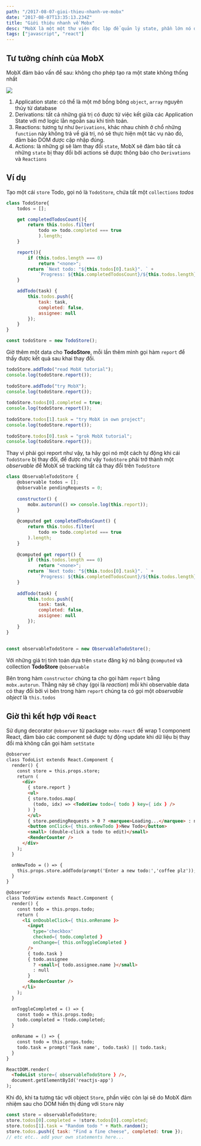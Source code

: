 ```yaml
---
path: "/2017-08-07-gioi-thieu-nhanh-ve-mobx"
date: "2017-08-07T13:35:13.234Z"
title: "Giới thiệu nhanh về Mobx"
desc: "MobX là một một thư viện độc lập để quản lý state, phần lớn nó được sử dụng chung với React"
tags: ["javascript", "react"]
---
```


## Tư tưởng chính của MobX

MobX đảm bảo vấn để sau: không cho phép tạo ra một state không thống nhất

![](https://mobx.js.org/getting-started-assets/overview.png)

1. Application state: có thể là một mớ bồng bông `object`, `array` nguyên thủy từ database
2. Derivations: tất cả những giá trị có được từ việc kết giữa các Application State với mớ logic lằn ngoằn sau khi tính toán.
3. Reactions: tương tự như `Derivations`, khác nhau chính ở chổ những `function` này không trả về giá trị, nó sẽ thực hiện một tác vụ nào đó, đảm bảo DOM được cập nhập đúng.
4. Actions: là những gì sẽ làm thay đổi `state`, MobX sẽ đảm bảo tất cả những `state` bị thay đổi bởi actions sẽ được thông báo cho `Derivations` và `Reactions`

## Ví dụ

Tạo một cái `store` Todo, gọi nó là `TodoStore`, chứa tất một `collections` *todos*

```js
class TodoStore{
    todos = [];

    get completedTodosCount(){
        return this.todos.filter(
            todo => todo.completed === true
            ).length;
    }

    report(){
        if (this.todos.length === 0)
            return "<none>";
        return `Next todo: "${this.todos[0].task}". ` +
            `Progress: ${this.completedTodosCount}/${this.todos.length}`;
    }

    addTodo(task) {
        this.todos.push({
            task: task,
            completed: false,
            assignee: null
        });
    }    
}

const todoStore = new TodoStore();
```

Giờ thêm một data cho **TodoStore**, mỗi lần thêm mình gọi hàm `report` để thấy được kết quả sau khai thay đổi.

```js
todoStore.addTodo("read MobX tutorial");
console.log(todoStore.report());
​
todoStore.addTodo("try MobX");
console.log(todoStore.report());
​
todoStore.todos[0].completed = true;
console.log(todoStore.report());
​
todoStore.todos[1].task = "try MobX in own project";
console.log(todoStore.report());
​
todoStore.todos[0].task = "grok MobX tutorial";
console.log(todoStore.report());
```

Thay vì phải gọi report như vậy, ta hãy gọi nó một cách tự động khi cái `TodoStore` bị thay đổi, để được như vậy `TodoStore` phải trở thành một *observable* để MobX sẽ tracking tất cả thay đổi trên `TodoStore`

```js
class ObservableTodoStore {
    @observable todos = [];
    @observable pendingRequests = 0;
​
    constructor() {
        mobx.autorun(() => console.log(this.report));
    }
​
    @computed get completedTodosCount() {
        return this.todos.filter(
            todo => todo.completed === true
        ).length;
    }
​
    @computed get report() {
        if (this.todos.length === 0)
            return "<none>";
        return `Next todo: "${this.todos[0].task}". ` +
            `Progress: ${this.completedTodosCount}/${this.todos.length}`;
    }
​
    addTodo(task) {
        this.todos.push({
            task: task,
            completed: false,
            assignee: null
        });
    }
}
​
​
const observableTodoStore = new ObservableTodoStore();

```

Với những giá trị tính toán dựa trên `state` đăng ký nó bằng `@computed` và collection **TodoStore** `@observable`

Bên trong hàm `constructor` chúng ta cho gọi hàm `report` bằng `mobx.autorun`. Thằng này sẽ chạy (gọi là *reaction*) mỗi khi observable data có thay đổi bởi vì bên trong hàm `report` chúng ta có gọi một *observable object* là `this.todos`

## Giờ thì kết hợp với `React`

Sử dụng decorator `@observer` từ package `mobx-react` để wrap 1 component React, đảm bảo các component sẽ được tự động update khi dữ liệu bị thay đổi mà không cần gọi hàm `setState`

```html
@observer
class TodoList extends React.Component {
  render() {
    const store = this.props.store;
    return (
      <div>
        { store.report }
        <ul>
        { store.todos.map(
          (todo, idx) => <TodoView todo={ todo } key={ idx } />
        ) }
        </ul>
        { store.pendingRequests > 0 ? <marquee>Loading...</marquee> : null }
        <button onClick={ this.onNewTodo }>New Todo</button>
        <small> (double-click a todo to edit)</small>
        <RenderCounter />
      </div>
    );
  }

  onNewTodo = () => {
    this.props.store.addTodo(prompt('Enter a new todo:','coffee plz'));
  }
}

@observer
class TodoView extends React.Component {
  render() {
    const todo = this.props.todo;
    return (
      <li onDoubleClick={ this.onRename }>
        <input
          type='checkbox'
          checked={ todo.completed }
          onChange={ this.onToggleCompleted }
        />
        { todo.task }
        { todo.assignee
          ? <small>{ todo.assignee.name }</small>
          : null
        }
        <RenderCounter />
      </li>
    );
  }

  onToggleCompleted = () => {
    const todo = this.props.todo;
    todo.completed = !todo.completed;
  }

  onRename = () => {
    const todo = this.props.todo;
    todo.task = prompt('Task name', todo.task) || todo.task;
  }
}

ReactDOM.render(
  <TodoList store={ observableTodoStore } />,
  document.getElementById('reactjs-app')
);
```

Khi đó, khi ta tương tác với object `Store`, phần việc còn lại sẽ do MobX đảm nhiệm sau cho DOM hiển thị đúng với `Store` này

```js
const store = observableTodoStore;
store.todos[0].completed = !store.todos[0].completed;
store.todos[1].task = "Random todo " + Math.random();
store.todos.push({ task: "Find a fine cheese", completed: true });
// etc etc.. add your own statements here...
```